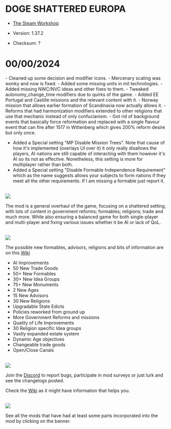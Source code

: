 # DOGE SHATTERED EUROPA
- [The Steam Workshop](https://steamcommunity.com/sharedfiles/filedetails/?id=2152606065)

- Version: 1.37.2
- Checksum: ?

<h1>00/00/2024</h1>
- Cleaned up some decision and modifier icons.
- Mercenary scaling was wonky and now is fixed.
- Added some missing units in mil technologies.
- Added missing NWC/NVC ideas and other fixes to them.
- Tweaked autonomy_change_time modifiers due to quirks of the game.
- Added EE Portugal and Castille missions and the relevant content with it.
- Norway mission that allows earlier formation of Scandinavia now actually allows it.
- Reforms that had harmonization modifiers extended to other religions that use that mechanic instead of only confucianism.
- Got rid of background events that basically force reformation and replaced with a single flavour event that can fire after 1517 in Wittenberg which gives 200% reform desire but only once.

- Added a Special setting "MP Disable Mission Trees". Note that cause of how it's implemented (overlays UI over it) it only really disallows the players, AI nations are still capable of interacting with them however it's AI so its not as effective. Nonetheless, this setting is more for multiplayer rather than both.
- Added a Special setting "Disable Formable Independence Requirement" which as the name suggests allows your subjects to form nations if they meet all the other requirements. If I am missing a formable just report it.

<br/>
<img src=https://i.imgur.com/F14PpEA.png/>

The mod is a general overhaul of the game, focusing on a shattered setting, with lots of content in government reforms; formables; religions; trade and much more. While also ensuring a balanced game for both single-player and multi-player and fixing various issues whether it be AI or lack of QoL.

<br/>
<img src=https://i.imgur.com/jIkgNsx.png/>

The possible new formables, advisors, religions and bits of information are on this [Wiki](https://eu4.paradoxwikis.com/Doge_Shattered_Europa)

- AI Improvements
- 50 New Trade Goods
- 50+ New Formables
- 30+ New Idea Groups
- 75+ New Monuments
- 2 New Ages
- 15 New Advisors
- 30 New Religions
- Upgradable State Edicts
- Policies reworked from ground up
- More Government Reforms and missions
- Quality of Life Improvements
- 30 Religion specific Idea groups
- Vastly expanded estate system
- Dynamic Age objectives
- Changeable trade goods
- Open/Close Canals

<br/>

<img src=https://i.imgur.com/rdtTMF7.png/>


Join the [Discord](https://discord.gg/DwNbtWY) to report bugs, participate in mod surveys or just lurk and see the changelogs posted.

Check the [Wiki](https://eu4.paradoxwikis.com/Doge_Shattered_Europa) as it might have information that helps you.

<br/>
<a href="https://steamcommunity.com/workshop/filedetails/discussion/2152606065/3115898713372561841/">
    <img src=https://i.imgur.com/801eNhE.png/>
</a>

See all the mods that have had at least some parts incorporated into the mod by clicking on the banner.


<br/><br/>
